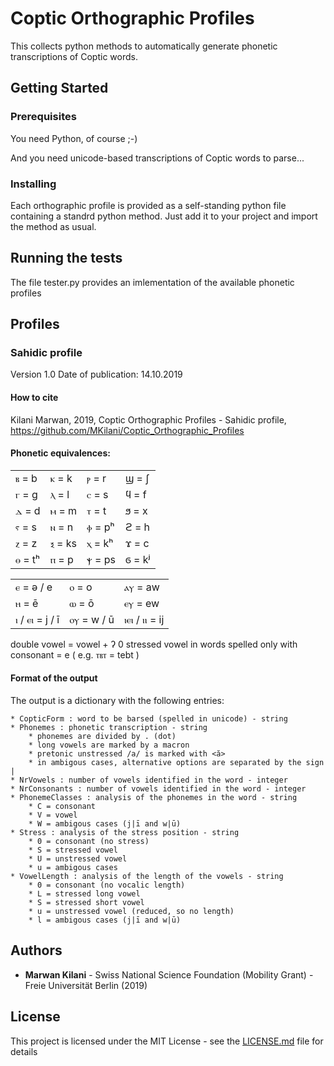 # Coptic Orthographic Profiles

This collects python methods to automatically generate phonetic transcriptions of Coptic words.

## Getting Started

### Prerequisites

You need Python, of course ;-)

And you need unicode-based transcriptions of Coptic words to parse...


### Installing

Each orthographic profile is provided as a self-standing python file containing a standrd python method. Just add it to your project and import the method as usual.

## Running the tests

The file tester.py provides an imlementation of the available phonetic profiles

## Profiles

### Sahidic profile

Version 1.0
Date of publication: 14.10.2019

#### How to cite

Kilani Marwan, 2019, Coptic Orthographic Profiles - Sahidic profile, https://github.com/MKilani/Coptic_Orthographic_Profiles

#### Phonetic equivalences:

|   |   |   |   |
|---|---|---|---|
| ⲃ = b | ⲕ = k | ⲣ = r | ϣ = ʃ | 
| ⲅ = g | ⲗ = l | ⲥ = s | ϥ = f |
| ⲇ = d | ⲙ = m | ⲧ = t | ϧ = x | 
| ⲋ = s | ⲛ = n | ⲫ = pʰ | ϩ = h | 
| ⲍ = z | ⲝ = ks | ⲭ = kʰ | ϫ = c |
| ⲑ = tʰ | ⲡ = p | ⲯ = ps | ϭ = kʲ |  

|   |   |   |
|---|---|---|
| ⲉ = ə / e | ⲟ = o | ⲁⲩ = aw |
| ⲏ = ē | ⲱ = ō | ⲉⲩ = ew |
| ⲓ / ⲉⲓ = j / ī | ⲟⲩ = w / ū | ⲓⲉⲓ / ⲓⲓ = ij |

double vowel = vowel + ʔ
0 stressed vowel in words spelled only with consonant = e ( e.g. ⲧⲃⲧ = tebt )

#### Format of the output

The output is a dictionary with the following entries:

```
* CopticForm : word to be barsed (spelled in unicode) - string
* Phonemes : phonetic transcription - string
	* phonemes are divided by . (dot)
	* long vowels are marked by a macron
	* pretonic unstressed /a/ is marked with <ă>
	* in ambigous cases, alternative options are separated by the sign |
* NrVowels : number of vowels identified in the word - integer
* NrConsonants : number of vowels identified in the word - integer
* PhonemeClasses : analysis of the phonemes in the word - string
	* C = consonant
	* V = vowel
	* W = ambigous cases (j|ī and w|ū)
* Stress : analysis of the stress position - string
	* 0 = consonant (no stress)
	* S = stressed vowel
	* U = unstressed vowel
	* u = ambigous cases
* VowelLength : analysis of the length of the vowels - string
	* 0 = consonant (no vocalic length)
	* L = stressed long vowel
	* S = stressed short vowel
	* u = unstressed vowel (reduced, so no length)
	* l = ambigous cases (j|ī and w|ū)
```

## Authors

* **Marwan Kilani** - Swiss National Science Foundation (Mobility Grant) - Freie Universität Berlin (2019)

## License

This project is licensed under the MIT License - see the [LICENSE.md](LICENSE.md) file for details


